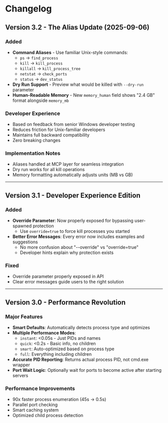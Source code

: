 # Changelog

## Version 3.2 - The Alias Update (2025-09-06)

### Added
- **Command Aliases** - Use familiar Unix-style commands:
  - `ps` → `find_process`
  - `kill` → `kill_process`
  - `killall` → `kill_process_tree`
  - `netstat` → `check_ports`
  - `status` → `dev_status`
- **Dry Run Support** - Preview what would be killed with `--dry-run` parameter
- **Human-Readable Memory** - New `memory_human` field shows "2.4 GB" format alongside `memory_mb`

### Developer Experience
- Based on feedback from senior Windows developer testing
- Reduces friction for Unix-familiar developers
- Maintains full backward compatibility
- Zero breaking changes

### Implementation Notes
- Aliases handled at MCP layer for seamless integration
- Dry run works for all kill operations
- Memory formatting automatically adjusts units (MB vs GB)

---

## Version 3.1 - Developer Experience Edition

### Added
- **Override Parameter**: Now properly exposed for bypassing user-spawned protection
  - Use `override=true` to force kill processes you started
- **Better Error Messages**: Every error now includes examples and suggestions
  - No more confusion about "--override" vs "override=true"
  - Developer hints explain why protection exists

### Fixed
- Override parameter properly exposed in API
- Clear error messages guide users to the right solution

---

## Version 3.0 - Performance Revolution

### Major Features
- **Smart Defaults**: Automatically detects process type and optimizes
- **Multiple Performance Modes**:
  - `instant`: <0.05s - Just PIDs and names
  - `quick`: <0.2s - Basic info, no children
  - `smart`: Auto-optimized based on process type
  - `full`: Everything including children
- **Accurate PID Reporting**: Returns actual process PID, not cmd.exe wrapper
- **Port Wait Logic**: Optionally wait for ports to become active after starting servers

### Performance Improvements
- 90x faster process enumeration (45s → 0.5s)
- Parallel port checking
- Smart caching system
- Optimized child process detection
